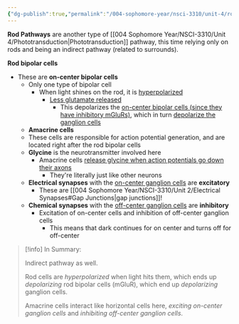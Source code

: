 ```yaml
---
{"dg-publish":true,"permalink":"/004-sophomore-year/nsci-3310/unit-4/rod-pathways/"}
---
```


**Rod Pathways** are another type of [[004 Sophomore Year/NSCI-3310/Unit 4/Phototransduction\|Phototransduction]] pathway, this time relying only on rods and being an indirect pathway (related to surrounds).

**Rod bipolar cells**
- These are **on-center bipolar cells**
	- Only one type of bipolar cell
		- When light shines on the rod, it is <u>hyperpolarized</u>
			- <u>Less glutamate released</u>
				- This depolarizes the <u>on-center bipolar cells (since they have inhibitory mGluRs),</u> which in turn <u>depolarize the ganglion cells</u>
    - **Amacrine cells**
	- These cells are responsible for action potential generation, and are located right after the rod bipolar cells
	- **Glycine** is the neurotransmitter involved here
		- Amacrine cells <u>release glycine when action potentials go down their axons</u>
			- They're literally just like other neurons
	- **Electrical synapses** with the <u>on-center ganglion cells</u> are **excitatory**
		- These are [[004 Sophomore Year/NSCI-3310/Unit 2/Electrical Synapses#Gap Junctions\|gap junctions]]!
	- **Chemical synapses** with the <u>off-center ganglion cells</u> are **inhibitory**
		- Excitation of on-center cells and inhibition of off-center ganglion cells
			- This means that dark continues for on center and turns off for off-center



>[!info] In Summary:
>
>Indirect pathway as well.
>
>Rod cells are *hyperpolarized* when light hits them, which ends up *depolarizing* rod bipolar cells (mGluR), which end up *depolarizing* ganglion cells.
>
>Amacrine cells interact like horizontal cells here, *exciting* *on-center ganglion cells* and *inhibiting off-center ganglion cells*.

